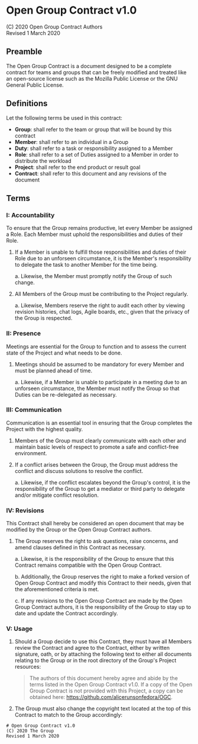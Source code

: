 # Open Group Contract v1.0

(C) 2020 Open Group Contract Authors  
Revised 1 March 2020  

## Preamble

The Open Group Contract is a document designed to be a complete contract for teams and groups that can be freely modified and treated like an open-source license such as the Mozilla Public License or the GNU General Public License.

## Definitions

Let the following terms be used in this contract:

- **Group**: shall refer to the team or group that will be bound by this contract
- **Member**: shall refer to an individual in a Group
- **Duty**: shall refer to a task or responsibility assigned to a Member
- **Role**: shall refer to a set of Duties assigned to a Member in order to distribute the workload
- **Project**: shall refer to the end product or result goal
- **Contract**: shall refer to this document and any revisions of the document

## Terms

### I: Accountability

To ensure that the Group remains productive, let every Member be assigned a Role. Each Member must uphold the responsibilities and duties of their Role.

1.  If a Member is unable to fulfill those responsibilities and duties of their Role due to an unforseen circumstance, it is the Member's responsibility to delegate the task to another Member for the time being.

    a. Likewise, the Member must promptly notify the Group of such change.

2. All Members of the Group must be contributing to the Project regularly.

    a. Likewise, Members reserve the right to audit each other by viewing revision histories, chat logs, Agile boards, etc., given that the privacy of the Group is respected.

### II: Presence

Meetings are essential for the Group to function and to assess the current state of the Project and what needs to be done.

1. Meetings should be assumed to be mandatory for every Member and must be planned ahead of time.

    a. Likewise, if a Member is unable to participate in a meeting due to an unforseen circumstance, the Member must notify the Group so that Duties can be re-delegated as necessary.

### III: Communication

Communication is an essential tool in ensuring that the Group completes the Project with the highest quality.

1. Members of the Group must clearly communicate with each other and maintain basic levels of respect to promote a safe and conflict-free environment.

2. If a conflict arises between the Group, the Group must address the conflict and discuss solutions to resolve the conflict.

    a. Likewise, if the conflict escalates beyond the Group's control, it is the responsibility of the Group to get a mediator or third party to delegate and/or mitigate conflict resolution.

### IV: Revisions

This Contract shall hereby be considered an open document that may be modified by the Group or the Open Group Contract authors.

1. The Group reserves the right to ask questions, raise concerns, and amend clauses defined in this Contract as necessary.

    a. Likewise, it is the responsibility of the Group to ensure that this Contract remains compatible with the Open Group Contract.

    b. Additionally, the Group reserves the right to make a forked version of Open Group Contract and modify this Contract to their needs, given that the aforementioned criteria is met.

    c. If any revisions to the Open Group Contract are made by the Open Group Contract authors, it is the responsibility of the Group to stay up to date and update the Contract accordingly.

### V: Usage

1. Should a Group decide to use this Contract, they must have all Members review the Contract and agree to the Contract, either by written signature, oath, or by attaching the following text to either all documents relating to the Group or in the root directory of the Group's Project resources:

    > The authors of this document hereby agree and abide by the terms listed in the Open Group Contract v1.0. If a copy of the Open Group Contract is not provided with this Project, a copy can be obtained here: https://github.com/alicerunsonfedora/OGC.

2. The Group must also change the copyright text located at the top of this Contract to match to the Group accordingly:

```
# Open Group Contract v1.0
(C) 2020 The Group  
Revised 1 March 2020  
```